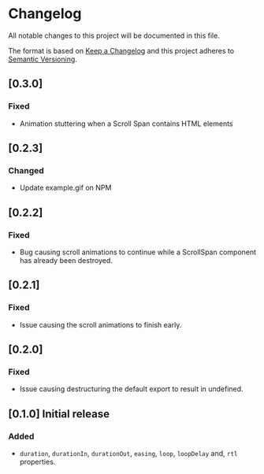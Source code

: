 # Changelog

All notable changes to this project will be documented in this file.

The format is based on [Keep a Changelog](http://keepachangelog.com/en/1.0.0/)
and this project adheres to [Semantic Versioning](http://semver.org/spec/v2.0.0.html).

## [0.3.0]

### Fixed

- Animation stuttering when a Scroll Span contains HTML elements

## [0.2.3]

### Changed

- Update example.gif on NPM

## [0.2.2]

### Fixed

- Bug causing scroll animations to continue while a ScrollSpan component has already been destroyed.

## [0.2.1]

### Fixed

- Issue causing the scroll animations to finish early.

## [0.2.0]

### Fixed

- Issue causing destructuring the default export to result in undefined.

## [0.1.0] Initial release

### Added

- `duration`, `durationIn`, `durationOut`, `easing`, `loop`, `loopDelay` and, `rtl` properties.
